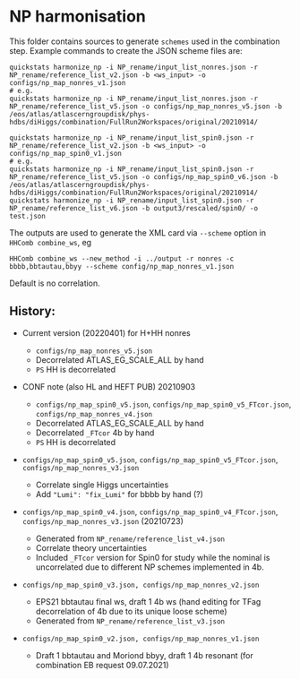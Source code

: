 # NP harmonisation

This folder contains sources to generate `schemes` used in the combination step.
Example commands to create the JSON scheme files are:
```
quickstats harmonize_np -i NP_rename/input_list_nonres.json -r NP_rename/reference_list_v2.json -b <ws_input> -o configs/np_map_nonres_v1.json
# e.g.
quickstats harmonize_np -i NP_rename/input_list_nonres.json -r NP_rename/reference_list_v5.json -o configs/np_map_nonres_v5.json -b /eos/atlas/atlascerngroupdisk/phys-hdbs/diHiggs/combination/FullRun2Workspaces/original/20210914/

quickstats harmonize_np -i NP_rename/input_list_spin0.json -r NP_rename/reference_list_v2.json -b <ws_input> -o configs/np_map_spin0_v1.json
# e.g.
quickstats harmonize_np -i NP_rename/input_list_spin0.json -r NP_rename/reference_list_v5.json -o configs/np_map_spin0_v6.json -b /eos/atlas/atlascerngroupdisk/phys-hdbs/diHiggs/combination/FullRun2Workspaces/original/20210914/
quickstats harmonize_np -i NP_rename/input_list_spin0.json -r NP_rename/reference_list_v6.json -b output3/rescaled/spin0/ -o test.json
```

The outputs are used to generate the XML card via `--scheme` option in `HHComb combine_ws`, eg
```
HHComb combine_ws --new_method -i ../output -r nonres -c bbbb,bbtautau,bbyy --scheme config/np_map_nonres_v1.json
```
Default is no correlation.


## History:
- Current version (20220401) for H+HH nonres
    - `configs/np_map_nonres_v5.json`
    - Decorrelated ATLAS_EG_SCALE_ALL by hand
    - `PS` HH is decorrelated

- CONF note (also HL and HEFT PUB) 20210903
    - `configs/np_map_spin0_v5.json`, `configs/np_map_spin0_v5_FTcor.json`, `configs/np_map_nonres_v4.json`
    - Decorrelated ATLAS_EG_SCALE_ALL by hand
    - Decorrelated `_FTcor` 4b by hand
    - `PS` HH is decorrelated

- `configs/np_map_spin0_v5.json`, `configs/np_map_spin0_v5_FTcor.json`, `configs/np_map_nonres_v3.json`
    - Correlate single Higgs uncertainties
    - Add `"Lumi": "fix_Lumi"` for bbbb by hand (?)


- `configs/np_map_spin0_v4.json`, `configs/np_map_spin0_v4_FTcor.json`, `configs/np_map_nonres_v3.json` (20210723)
    - Generated from `NP_rename/reference_list_v4.json`
    - Correlate theory uncertainties
    - Included `_FTcor` version for Spin0 for study while the nominal is uncorrelated due to different NP schemes implemented in 4b.

- `configs/np_map_spin0_v3.json, configs/np_map_nonres_v2.json`
    - EPS21 bbtautau final ws, draft 1 4b ws (hand editing for TFag decorrelation of 4b due to its unique loose scheme)
    - Generated from `NP_rename/reference_list_v3.json`

- `configs/np_map_spin0_v2.json, configs/np_map_nonres_v1.json`
    - Draft 1 bbtautau and Moriond bbyy, draft 1 4b resonant (for combination EB request 09.07.2021)
